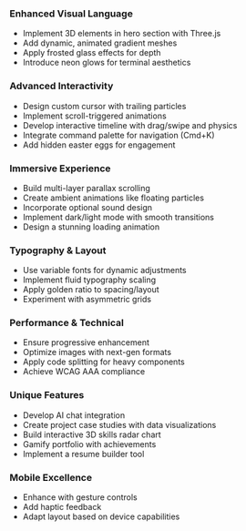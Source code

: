 ### Enhanced Visual Language
- Implement 3D elements in hero section with Three.js
- Add dynamic, animated gradient meshes
- Apply frosted glass effects for depth
- Introduce neon glows for terminal aesthetics

### Advanced Interactivity
- Design custom cursor with trailing particles
- Implement scroll-triggered animations
- Develop interactive timeline with drag/swipe and physics
- Integrate command palette for navigation (Cmd+K)
- Add hidden easter eggs for engagement

### Immersive Experience
- Build multi-layer parallax scrolling
- Create ambient animations like floating particles
- Incorporate optional sound design
- Implement dark/light mode with smooth transitions
- Design a stunning loading animation

### Typography & Layout
- Use variable fonts for dynamic adjustments
- Implement fluid typography scaling
- Apply golden ratio to spacing/layout
- Experiment with asymmetric grids

### Performance & Technical
- Ensure progressive enhancement
- Optimize images with next-gen formats
- Apply code splitting for heavy components
- Achieve WCAG AAA compliance

### Unique Features
- Develop AI chat integration
- Create project case studies with data visualizations
- Build interactive 3D skills radar chart
- Gamify portfolio with achievements
- Implement a resume builder tool

### Mobile Excellence
- Enhance with gesture controls
- Add haptic feedback
- Adapt layout based on device capabilities
